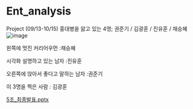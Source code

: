 # Ent_analysis
 Project (09/13-10/15)
 홍대병을 앓고 있는 4명; 권준기 / 김광훈 / 진유훈 / 채승혜
![image](https://user-images.githubusercontent.com/60537388/133298732-ec82493d-099f-45d2-8670-32efa2f963cb.png)

왼쪽에 멋진 커리어우먼 :채승혜

시각화 설명하고 있는 남자 :진유훈

오른쪽에 앉아서 좋다고 말하는 남자 :권준기

이 3명을 찍은 사람 : 김광훈

[5조_최종발표.pptx](https://github.com/kikiru328/enterprise_analysis/files/7362213/5._.pptx)
